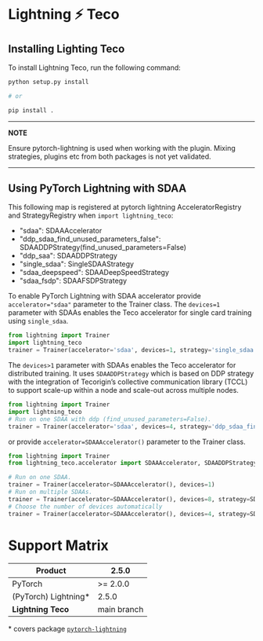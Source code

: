 # Lightning ⚡  Teco

## Installing Lighting Teco

To install Lightning Teco, run the following command:

```bash
python setup.py install

# or 

pip install .
```

______________________________________________________________________

**NOTE**

Ensure pytorch-lightning is used when working with the plugin.
Mixing strategies, plugins etc from both packages is not yet validated.

______________________________________________________________________

## Using PyTorch Lightning with SDAA

This following map is registered at pytorch lightning AcceleratorRegistry and StrategyRegistry when `import lightning_teco`:
- "sdaa": SDAAAccelerator
- "ddp_sdaa_find_unused_parameters_false": SDAADDPStrategy(find_unused_parameters=False)
- "ddp_saa": SDAADDPStrategy
- "single_sdaa": SingleSDAAStrategy
- "sdaa_deepspeed": SDAADeepSpeedStrategy
- "sdaa_fsdp": SDAAFSDPStrategy

To enable PyTorch Lightning with SDAA accelerator provide `accelerator="sdaa"` parameter to the Trainer class.
The `devices=1` parameter with SDAAs enables the Teco accelerator for single card training using `single_sdaa`.
```Python
from lightning import Trainer
import lightning_teco
trainer = Trainer(accelerator='sdaa', devices=1, strategy='single_sdaa')
```
The `devices>1` parameter with SDAAs enables the Teco accelerator for distributed training. It uses `SDAADDPStrategy` which is based on DDP strategy with the integration of Tecorigin’s collective communication library (TCCL) to support scale-up within a node and scale-out across multiple nodes.
```Python
from lightning import Trainer
import lightning_teco
# Run on one SDAA with ddp (find_unused_parameters=False).
trainer = Trainer(accelerator='sdaa', devices=4, strategy='ddp_sdaa_find_unused_parameters_false')
```

or provide `accelerator=SDAAAccelerator()` parameter to the Trainer class.

```python
from lightning import Trainer
from lightning_teco.accelerator import SDAAAccelerator, SDAADDPStrategy

# Run on one SDAA.
trainer = Trainer(accelerator=SDAAAccelerator(), devices=1)
# Run on multiple SDAAs.
trainer = Trainer(accelerator=SDAAAccelerator(), devices=8, strategy=SDAADDPStrategy(find_unused_parameters=False))
# Choose the number of devices automatically 
trainer = Trainer(accelerator=SDAAAccelerator(), devices=4, strategy=SDAADDPStrategy())
```


# Support Matrix

| **Product**         | **2.5.0**                                          |
| --------------------- | --------------------------------------------------- |
| PyTorch               | >= 2.0.0                                               |
| (PyTorch) Lightning\* | 2.5.0                                             |
| **Lightning Teco**  |  main branch                                       |

\* covers package [`pytorch-lightning`](https://pypi.org/project/pytorch-lightning/)
